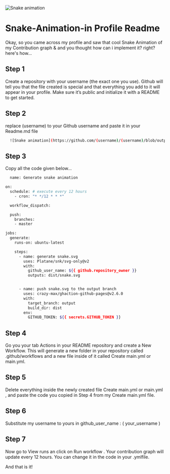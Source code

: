   ![Snake animation](https://github.com/mukundsolanki/mukundsolanki/blob/output/github-contribution-grid-snake.svg)

# Snake-Animation-in Profile Readme

Okay, so you came across my profile and saw that cool Snake Animation of my Contribution graph & and you thought how can i implement it? right? here's how...



## Step 1

Create a repository with your username (the exact one you use). Github will tell you that the file created is special and that everything you add to it will appear in your profile. Make sure it’s public and initialize it with a README to get started.

## Step 2

replace (username) to your Github username
and paste it in your Readme.md file

```bash
  ![Snake animation](https://github.com/(username)/(username)/blob/output/github-contribution-grid-snake.svg)
```
    
## Step 3

Copy all the code given below...

```bash
  name: Generate snake animation

on:
  schedule: # execute every 12 hours
    - cron: "* */12 * * *"

  workflow_dispatch:

  push:
    branches:
    - master

jobs:
  generate:
    runs-on: ubuntu-latest

    steps:
      - name: generate snake.svg
        uses: Platane/snk/svg-only@v2
        with:
          github_user_name: ${{ github.repository_owner }}
          outputs: dist/snake.svg


      - name: push snake.svg to the output branch
        uses: crazy-max/ghaction-github-pages@v2.6.0
        with:
          target_branch: output
          build_dir: dist
        env:
          GITHUB_TOKEN: ${{ secrets.GITHUB_TOKEN }}
```

## Step 4
Go you your tab Actions in your README repository and create a New Workflow. This will generate a new folder in your repository called .github/workflows and a new file inside of it called Create main.yml or main.yml.

## Step 5
Delete everything inside the newly created file Create main.yml or main.yml , and paste the code you copied in Step 4 from my Create main.yml file.

## Step 6
Substitute my username to yours in github_user_name : ( your_username )

## Step 7
Now go to View runs an click on Run workflow . Your contribution graph will update every 12 hours. You can change it in the code in your .ymlfile.

And that is it!
